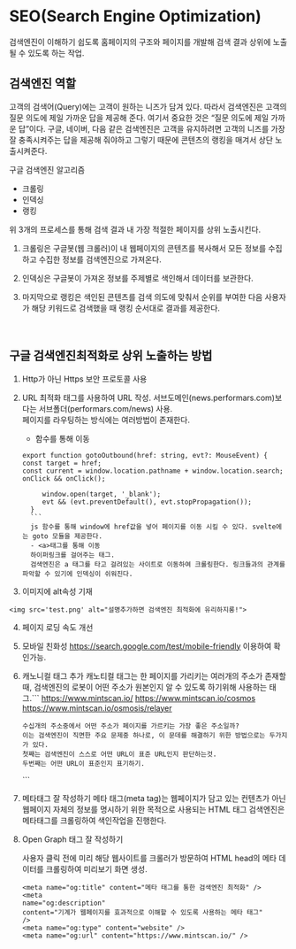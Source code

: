 # SEO(Search Engine Optimization)

검색엔진이 이해하기 쉽도록 홈페이지의 구조와 페이지를 개발해 검색 결과 상위에 노출될 수 있도록 하는 작업.

## 검색엔진 역할

고객의 검색어(Query)에는 고객이 원하는 니즈가 담겨 있다. 따라서 검색엔진은 고객의 질문 의도에 제일 가까운 답을 제공해 준다. 여기서 중요한 것은 “질문 의도에 제일 가까운 답”이다. 구글, 네이버, 다음 같은 검색엔진은 고객을 유지하려면 고객의 니즈를 가장 잘 충족시켜주는 답을 제공해 줘야하고 그렇기 때문에 콘텐츠의 랭킹을 매겨서 상단 노출시켜준다.
<br />

구글 검색엔진 알고리즘

- 크롤링
- 인덱싱
- 랭킹

위 3개의 프로세스를 통해 검색 결과 내 가장 적절한 페이지를 상위 노출시킨다.
<br />

1. 크롤링은 구글봇(웹 크롤러)이 내 웹페이지의 콘텐츠를 복사해서 모든 정보를 수집하고 수집한 정보를 검색엔진으로 가져온다.

2. 인덱싱은 구글봇이 가져온 정보를 주제별로 색인해서 데이터를 보관한다.

3. 마지막으로 랭킹은 색인된 콘텐츠를 검색 의도에 맞춰서 순위를 부여한 다음 사용자가 해당 키워드로 검색했을 때 랭킹 순서대로 결과를 제공한다.

 <br />

## 구글 검색엔진최적화로 상위 노출하는 방법

1. Http가 아닌 Https 보안 프로토콜 사용
2. URL 최적화
   <a>태그를 사용하여 URL 작성.
   서브도메인(news.performars.com)보다는 서브폴더(performars.com/news) 사용.
   <br />
   페이지를 라우팅하는 방식에는 여러방법이 존재한다.

   - 함수를 통해 이동

   ````
   export function gotoOutbound(href: string, evt?: MouseEvent) {
   const target = href;
   const current = window.location.pathname + window.location.search;
   onClick && onClick();

     	window.open(target, '_blank');
     	evt && (evt.preventDefault(), evt.stopPropagation());
     }
     ```
     js 함수를 통해 window에 href값을 넣어 페이지를 이동 시킬 수 있다. svelte에는 goto 모듈을 제공한다.
     - <a>태그를 통해 이동
     하이퍼링크를 걸어주는 태그.
     검색엔진은 a 태그를 타고 걸려있는 사이트로 이동하여 크롤링한다. 링크들과의 관계를 파악할 수 있기에 인덱싱이 쉬워진다.

   ````

3. 이미지에 alt속성 기재

```
<img src='test.png' alt="설명추가하면 검색엔진 최적화에 유리하지롱!">
```

4. 페이지 로딩 속도 개선
5. 모바일 친화성
   https://search.google.com/test/mobile-friendly 이용하여 확인가능.

6. 캐노니컬 태그 추가
   캐노티컬 태그는 한 페이지를 가리키는 여러개의 주소가 존재할 때, 검색엔진의 로봇이 어떤 주소가 원본인지 알 수 있도록 하기위해 사용하는 태그.```
   https://www.mintscan.io/
   https://www.mintscan.io/cosmos
   https://www.mintscan.io/osmosis/relayer

   ```
   수십개의 주소중에서 어떤 주소가 페이지를 가르키는 가장 좋은 주소일까?
   이는 검색엔진이 직면한 주요 문제중 하나로, 이 문데를 해결하기 위한 방법으로는 두가지가 있다.
   첫째는 검색엔진이 스스로 어떤 URL이 표준 URL인지 판단하는것.
   두번째는 어떤 URL이 표준인지 표기하기.
   ```

   <link rel='canonical' href="https://www.mintscan.io/">
   ```

7. 메타태그 잘 작성하기
   메타 태그(meta tag)는 웹페이지가 담고 있는 컨텐츠가 아닌 웹페이지 자체의 정보를 명시하기 위한 목적으로 사용되는 HTML 태그
   검색엔진은 메타태그를 크롤링하여 색인작업을 진행한다.

8. Open Graph 태그 잘 작성하기

   사용자 클릭 전에 미리 해당 웹사이트를 크롤러가 방문하여 HTML head의 메타 데이터를 크롤링하여 미리보기 화면 생성.

   ```
   <meta name="og:title" content="메타 태그를 통한 검색엔진 최적화" />
   <meta
   name="og:description"
   content="기계가 웹페이지를 효과적으로 이해할 수 있도록 사용하는 메타 태그"
   />
   <meta name="og:type" content="website" />
   <meta name="og:url" content="https://www.mintscan.io/" />
   ```

```

```
